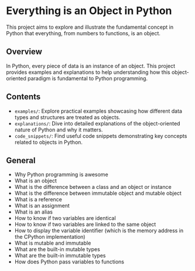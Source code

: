 # Everything is an Object in Python

This project aims to explore and illustrate the fundamental concept in Python that everything, from numbers to functions, is an object.

## Overview

In Python, every piece of data is an instance of an object. This project provides examples and explanations to help understanding how this object-oriented paradigm is fundamental to Python programming.

## Contents

- `examples/`: Explore practical examples showcasing how different data types and structures are treated as objects.
- `explanations/`: Dive into detailed explanations of the object-oriented nature of Python and why it matters.
- `code_snippets/`: Find useful code snippets demonstrating key concepts related to objects in Python.

## General

- Why Python programming is awesome
- What is an object
- What is the difference between a class and an object or instance
- What is the difference between immutable object and mutable object
- What is a reference
- What is an assignment
- What is an alias
- How to know if two variables are identical
- How to know if two variables are linked to the same object
- How to display the variable identifier (which is the memory address in the CPython implementation)
- What is mutable and immutable
- What are the built-in mutable types
- What are the built-in immutable types
- How does Python pass variables to functions
